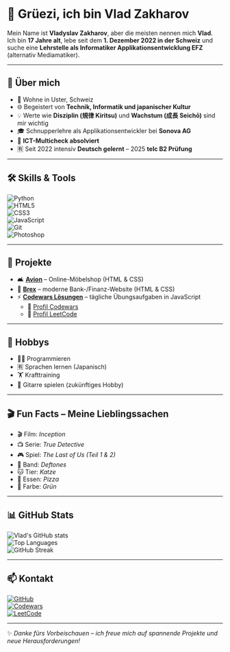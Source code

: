 # 👋 Grüezi, ich bin Vlad Zakharov

Mein Name ist **Vladyslav Zakharov**, aber die meisten nennen mich **Vlad**.  
Ich bin **17 Jahre alt**, lebe seit dem **1. Dezember 2022 in der Schweiz** und suche eine **Lehrstelle als Informatiker Applikationsentwicklung EFZ** (alternativ Mediamatiker).  

---

## 🚀 Über mich
- 📍 Wohne in Uster, Schweiz  
- 🌐 Begeistert von **Technik, Informatik und japanischer Kultur**  
- 💡 Werte wie **Disziplin (規律 Kiritsu)** und **Wachstum (成長 Seichō)** sind mir wichtig  
- 🎓 Schnupperlehre als Applikationsentwickler bei **Sonova AG**  
- 📝 **ICT-Multicheck absolviert**  
- 🈶 Seit 2022 intensiv **Deutsch gelernt** – 2025 **telc B2 Prüfung**  

---

## 🛠️ Skills & Tools

![Python](https://img.shields.io/badge/Python-3776AB?style=for-the-badge&logo=python&logoColor=white)  
![HTML5](https://img.shields.io/badge/HTML5-E34F26?style=for-the-badge&logo=html5&logoColor=white)  
![CSS3](https://img.shields.io/badge/CSS3-1572B6?style=for-the-badge&logo=css3&logoColor=white)  
![JavaScript](https://img.shields.io/badge/JavaScript-323330?style=for-the-badge&logo=javascript&logoColor=F7DF1E)  
![Git](https://img.shields.io/badge/Git-F05032?style=for-the-badge&logo=git&logoColor=white)  
![Photoshop](https://img.shields.io/badge/Photoshop-31A8FF?style=for-the-badge&logo=adobe-photoshop&logoColor=white)  

---

## 📂 Projekte
- 🛋️ [**Avion**](https://nelllet.github.io/Avion/) – Online-Möbelshop (HTML & CSS)  
- 🏦 [**Brex**](https://nelllet.github.io/Brex/) – moderne Bank-/Finanz-Website (HTML & CSS)  
- ⚡ [**Codewars Lösungen**](https://github.com/NellleT/solutions) – tägliche Übungsaufgaben in JavaScript  
  - 🔗 [Profil Codewars](https://www.codewars.com/users/NelleT)  
  - 🔗 [Profil LeetCode](https://leetcode.com/u/NelleT/)  

---

## 🎯 Hobbys
- 👨‍💻 Programmieren  
- 🈶 Sprachen lernen (Japanisch)  
- 🏋️ Krafttraining  
- 🎸 Gitarre spielen (zukünftiges Hobby)  

---

## 🎬 Fun Facts – Meine Lieblingssachen
- 🎬 Film: *Inception*  
- 📺 Serie: *True Detective*  
- 🎮 Spiel: *The Last of Us (Teil 1 & 2)*  
- 🎸 Band: *Deftones*  
- 🐱 Tier: *Katze*  
- 🍕 Essen: *Pizza*  
- 🎨 Farbe: *Grün*  

---

## 📊 GitHub Stats

![Vlad's GitHub stats](https://github-readme-stats.vercel.app/api?username=NellleT&show_icons=true&theme=tokyonight)  
![Top Languages](https://github-readme-stats.vercel.app/api/top-langs/?username=NellleT&layout=compact&theme=tokyonight)  
![GitHub Streak](https://github-readme-streak-stats.herokuapp.com/?user=NellleT&theme=tokyonight)  

---

## 📫 Kontakt

[![GitHub](https://img.shields.io/badge/GitHub-NellleT-181717?style=for-the-badge&logo=github)](https://github.com/NellleT)  
[![Codewars](https://img.shields.io/badge/Codewars-NelleT-B1361E?style=for-the-badge&logo=codewars)](https://www.codewars.com/users/NelleT)  
[![LeetCode](https://img.shields.io/badge/LeetCode-NelleT-FFA116?style=for-the-badge&logo=leetcode&logoColor=black)](https://leetcode.com/u/NelleT/)  

---

✨ _Danke fürs Vorbeischauen – ich freue mich auf spannende Projekte und neue Herausforderungen!_
